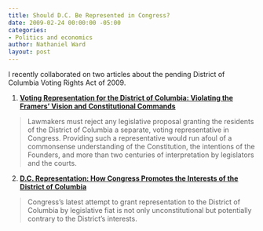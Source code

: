 ```yaml
---
title: Should D.C. Be Represented in Congress?
date: 2009-02-24 00:00:00 -05:00
categories:
- Politics and economics
author: Nathaniel Ward
layout: post
---
```


I recently collaborated on two articles about the pending District of Columbia Voting Rights Act of 2009.

1. **[Voting Representation for the District of Columbia: Violating the Framers’ Vision and Constitutional Commands][1]**  

> Lawmakers must reject any legislative proposal granting the residents of the District of Columbia a separate, voting representative in Congress. Providing such a representative would run afoul of a commonsense understanding of the Constitution, the intentions of the Founders, and more than two centuries of interpretation by legislators and the courts.
    
2. **[D.C. Representation: How Congress Promotes the Interests of the District of Columbia][2]**  

> Congress’s latest attempt to grant representation to the District of Columbia by legislative fiat is not only unconstitutional but potentially contrary to the District’s interests.

 [1]: http://www.heritage.org/Research/LegalIssues/lm37.cfm
 [2]: http://www.heritage.org/Research/Thought/wm2304.cfm